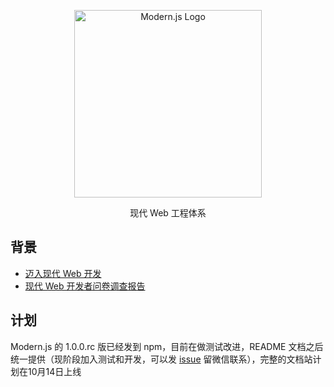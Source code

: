 <p align="center">
  <a href="https://modernjs.dev" target="blank"><img src="https://lf3-static.bytednsdoc.com/obj/eden-cn/ylaelkeh7nuhfnuhf/modernjs.png" width="300" alt="Modern.js Logo" /></a>
</p>

<p align="center">现代 Web 工程体系</p>

## 背景
- [迈入现代 Web 开发](https://zhuanlan.zhihu.com/p/386607009)
- [现代 Web 开发者问卷调查报告](https://zhuanlan.zhihu.com/p/403206195)

## 计划

Modern.js 的 1.0.0.rc 版已经发到 npm，目前在做测试改进，README 文档之后统一提供（现阶段加入测试和开发，可以发 [issue](https://github.com/modern-js-dev/modern.js/issues) 留微信联系），完整的文档站计划在10月14日上线








